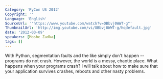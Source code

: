 ```yaml
---
Category: 'PyCon US 2012'
Copyright: ''
Language: 'English'
SourceUrl: '"https://www.youtube.com/watch?v=OBbvj0WWT-g"'
ThumbnailUrl: 'http://img.youtube.com/vi/OBbvj0WWT-g/hqdefault.jpg'
date: '2012-03-09'
speakers: [Moshe Zadka]
tags: []
---
```

With Python, segmentation faults and the like simply don't happen -- programs
do not crash. However, the world is a messy, chaotic place. What happens when
your programs crash? I will talk about how to make sure that your application
survives crashes, reboots and other nasty problems.

